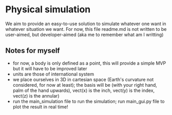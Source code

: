 # Physical simulation
We aim to provide an easy-to-use solution to simulate whatever one want in whatever situation we want.
For now, this file readme.md is not written to be user-aimed, but developer-aimed (aka me to remember what am I writting)

## Notes for myself
- for now, a body is only defined as a point, this will provide a simple MVP but it will have to be improved later
- units are those of international system
- we place ourselves in 3D in cartesian space (Earth's curvature not considered, for now at least); the basis
    will be (with your right hand, palm of the hand upwards), vect(x) is the inch, vect(y) is the index, vect(z) is the annular)
- run the main_simulation file to run the simulation; run main_gui.py file to plot the result in real time!